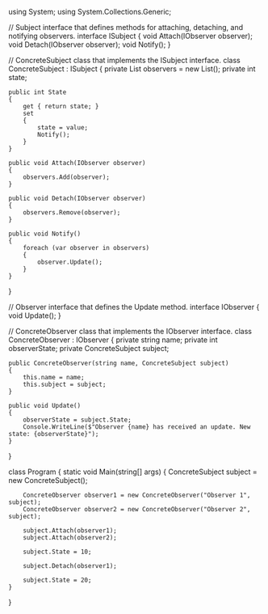 using System;
using System.Collections.Generic;

// Subject interface that defines methods for attaching, detaching, and notifying observers.
interface ISubject
{
    void Attach(IObserver observer);
    void Detach(IObserver observer);
    void Notify();
}

// ConcreteSubject class that implements the ISubject interface.
class ConcreteSubject : ISubject
{
    private List<IObserver> observers = new List<IObserver>();
    private int state;

    public int State
    {
        get { return state; }
        set
        {
            state = value;
            Notify();
        }
    }

    public void Attach(IObserver observer)
    {
        observers.Add(observer);
    }

    public void Detach(IObserver observer)
    {
        observers.Remove(observer);
    }

    public void Notify()
    {
        foreach (var observer in observers)
        {
            observer.Update();
        }
    }
}

// Observer interface that defines the Update method.
interface IObserver
{
    void Update();
}

// ConcreteObserver class that implements the IObserver interface.
class ConcreteObserver : IObserver
{
    private string name;
    private int observerState;
    private ConcreteSubject subject;

    public ConcreteObserver(string name, ConcreteSubject subject)
    {
        this.name = name;
        this.subject = subject;
    }

    public void Update()
    {
        observerState = subject.State;
        Console.WriteLine($"Observer {name} has received an update. New state: {observerState}");
    }
}

class Program
{
    static void Main(string[] args)
    {
        ConcreteSubject subject = new ConcreteSubject();

        ConcreteObserver observer1 = new ConcreteObserver("Observer 1", subject);
        ConcreteObserver observer2 = new ConcreteObserver("Observer 2", subject);

        subject.Attach(observer1);
        subject.Attach(observer2);

        subject.State = 10;

        subject.Detach(observer1);

        subject.State = 20;
    }
}

